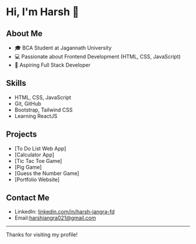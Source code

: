 # Hi, I'm Harsh 👋

## About Me
- 🎓 BCA Student at Jagannath University
- 💻 Passionate about Frontend Development (HTML, CSS, JavaScript)
- 🚀 Aspiring Full Stack Developer

## Skills
- HTML, CSS, JavaScript
- Git, GitHub
- Bootstrap, Tailwind CSS
- Learning ReactJS
  
## Projects
- [To Do List Web App]
- [Calculator App]
- [Tic Tac Toe Game]
- [Pig Game]
- [Guess the Number Game]
- [Portfolio Website]
  
## Contact Me
- LinkedIn: [linkedin.com/in/harsh-jangra-fd](https://linkedin.com/in/harsh-jangra-fd)
- Email:harshjangra021@gmail.com

---

Thanks for visiting my profile!

